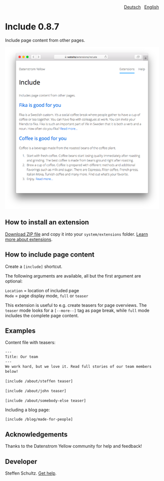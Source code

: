 <p align="right"><a href="README-de.md">Deutsch</a> &nbsp; <a href="README.md">English</a></p>

# Include 0.8.7

Include page content from other pages. 

<p align="center"><img src="SCREENSHOT.png?raw=true" alt="Screenshot"></p>

## How to install an extension

[Download ZIP file](https://github.com/schulle4u/yellow-extensions-schulle4u/raw/main/downloads/include.zip) and copy it into your `system/extensions` folder. [Learn more about extensions](https://github.com/annaesvensson/yellow-update).

## How to include page content

Create a `[include]` shortcut. 

The following arguments are available, all but the first argument are optional:

`Location` = location of included page  
`Mode` = page display mode, `full` or `teaser`  

This extension is useful to e.g. create teasers for page overviews. The `teaser` mode looks for a `[--more--]` tag as page break, while `full` mode includes the complete page content. 

## Examples

Content file with teasers:

```
---
Title: Our team
---
We work hard, but we love it. Read full stories of our team members below! 

[include /about/steffen teaser]

[include /about/john teaser]

[include /about/somebody-else teaser]
```

Including a blog page: 

    [include /blog/made-for-people]

## Acknowledgements

Thanks to the Datenstrom Yellow community for help and feedback!

## Developer

Steffen Schultz. [Get help](https://datenstrom.se/yellow/help/).
